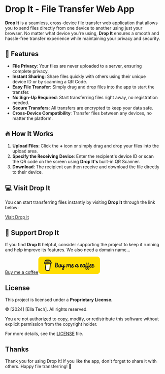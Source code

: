 # Drop It - File Transfer Web App

**Drop It** is a seamless, cross-device file transfer web application that allows you to send files directly from one device to another using just your browser. No matter what device you're using, **Drop It** ensures a smooth and hassle-free transfer experience while maintaining your privacy and security.

## 🚀 Features

- **File Privacy**: Your files are never uploaded to a server, ensuring complete privacy.
- **Instant Sharing**: Share files quickly with others using their unique device ID or by scanning a QR Code.
- **Easy File Transfer**: Simply drag and drop files into the app to start the transfer.
- **No Sign-Up Required**: Start transferring files right away, no registration needed.
- **Secure Transfers**: All transfers are encrypted to keep your data safe.
- **Cross-Device Compatibility**: Transfer files between any devices, no matter the platform.

## 🔥 How It Works

1. **Upload Files**: Click the **+** icon or simply drag and drop your files into the upload area.
2. **Specify the Receiving Device**: Enter the recipient's device ID or scan the QR code on the screen using **Drop It's** built-in QR Scanner.
3. **Download**: The recipient can then receive and download the file directly to their device.

## 💻 Visit Drop It

You can start transferring files instantly by visiting **Drop It** through the link below:

[Visit Drop It](https://dropit-two.vercel.app)

## 💖 Support Drop It

If you find **Drop It** helpful, consider supporting the project to keep it running and help improve its features. We also need a domain name...

[Buy me a coffee<img src="resources/imgs/buymeacoffee.png" alt="Buy Me A Coffee" width="200">](https://www.buymeacoffee.com/supportella)

## License

This project is licensed under a **Proprietary License**.

© [2024] [Ella Tech]. All rights reserved.

You are not authorized to copy, modify, or redistribute this software without explicit permission from the copyright holder.

For more details, see the [LICENSE](LICENSE) file.

## Thanks
Thank you for using Drop It! If you like the app, don't forget to share it with others. Happy file transferring! 🎉
